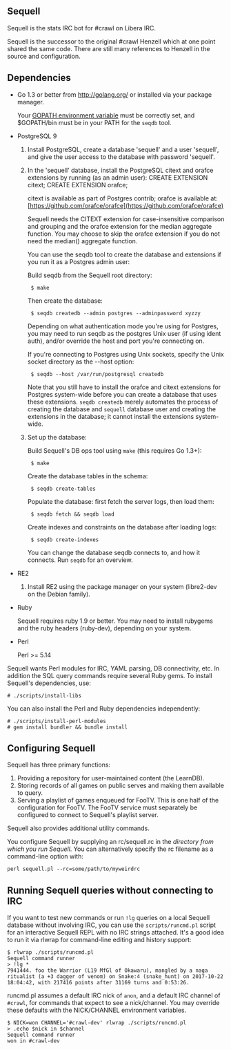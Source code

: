 Sequell
-------

Sequell is the stats IRC bot for #crawl on Libera IRC.

Sequell is the successor to the original #crawl Henzell which at one
point shared the same code. There are still many references to Henzell
in the source and configuration.

Dependencies
------------

* Go 1.3 or better from http://golang.org/ or installed via your
  package manager.

  Your [GOPATH environment variable](https://golang.org/doc/code.html)
  must be correctly set, and $GOPATH/bin must be in your PATH for the
  `seqdb` tool.

* PostgreSQL 9

  1. Install PostgreSQL, create a database 'sequell' and a user
     'sequell', and give the user access to the database with password
     'sequell'.

  2. In the 'sequell' database, install the PostgreSQL citext and orafce
     extensions by running (as an admin user):
         CREATE EXTENSION citext;
         CREATE EXTENSION orafce;

     citext is available as part of Postgres contrib; orafce is available at:
         [https://github.com/orafce/orafce](https://github.com/orafce/orafce)

     Sequell needs the CITEXT extension for case-insensitive
     comparison and grouping and the orafce extension for the median
     aggregate function. You may choose to skip the orafce extension
     if you do not need the median() aggregate function.

     You can use the seqdb tool to create the database and extensions
     if you run it as a Postgres admin user:

     Build seqdb from the Sequell root directory:

          $ make

     Then create the database:

          $ seqdb createdb --admin postgres --adminpassword xyzzy

     Depending on what authentication mode you're using for Postgres, you
     may need to run seqdb as the postgres Unix user (if using ident auth),
     and/or override the host and port you're connecting on.

     If you're connecting to Postgres using Unix sockets, specify the
     Unix socket directory as the --host option:

          $ seqdb --host /var/run/postgresql createdb

     Note that you still have to install the orafce and citext
     extensions for Postgres system-wide before you can create a
     database that uses these extensions. `seqdb createdb` merely
     automates the process of creating the database and `sequell`
     database user and creating the extensions in the database; it
     cannot install the extensions system-wide.

  2. Set up the database:

     Build Sequell's DB ops tool using `make` (this requires Go 1.3+):

          $ make

     Create the database tables in the schema:

          $ seqdb create-tables

     Populate the database: first fetch the server logs, then load them:

          $ seqdb fetch && seqdb load

     Create indexes and constraints on the database after loading logs:

          $ seqdb create-indexes

     You can change the database seqdb connects to, and how it connects.
     Run `seqdb` for an overview.

* RE2

  1. Install RE2 using the package manager on your system (libre2-dev
     on the Debian family).

* Ruby

  Sequell requires ruby 1.9 or better. You may need to install
  rubygems and the ruby headers (ruby-dev), depending on your system.

* Perl

  Perl >= 5.14


Sequell wants Perl modules for IRC, YAML parsing, DB connectivity,
etc. In addition the SQL query commands require several Ruby gems. To
install Sequell's dependencies, use:

    # ./scripts/install-libs

You can also install the Perl and Ruby dependencies independently:

    # ./scripts/install-perl-modules
    # gem install bundler && bundle install


Configuring Sequell
-------------------

Sequell has three primary functions:

1. Providing a repository for user-maintained content (the LearnDB).
2. Storing records of all games on public serves and making them available to
   query.
3. Serving a playlist of games enqueued for FooTV. This is one half of
   the configuration for FooTV. The FooTV service must separately be
   configured to connect to Sequell's playlist server.

Sequell also provides additional utility commands.

You configure Sequell by supplying an rc/sequell.rc in the *directory from
which you run Sequell*. You can alternatively specify the rc filename
as a command-line option with:

    perl sequell.pl --rc=some/path/to/myweirdrc


Running Sequell queries without connecting to IRC
-------------------------------------------------

If you want to test new commands or run `!lg` queries on a local Sequell
database without involving IRC, you can use the `scripts/runcmd.pl` script for
an interactive Sequell REPL with no IRC strings attached. It's a good idea to
run it via rlwrap for command-line editing and history support:

    $ rlwrap ./scripts/runcmd.pl
    Sequell command runner
    > !lg *
    7941444. foo the Warrior (L19 MfGl of Okawaru), mangled by a naga ritualist (a +3 dagger of venom) on Snake:4 (snake_hunt) on 2017-10-22 18:04:42, with 217416 points after 31169 turns and 0:53:26.

runcmd.pl assumes a default IRC nick of `anon`, and a default IRC channel of
`#crawl`, for commands that expect to see a nick/channel. You may override
these defaults with the NICK/CHANNEL environment variables.

    $ NICK=won CHANNEL='#crawl-dev' rlwrap ./scripts/runcmd.pl
    > .echo $nick in $channel
    Sequell command runner
    won in #crawl-dev
